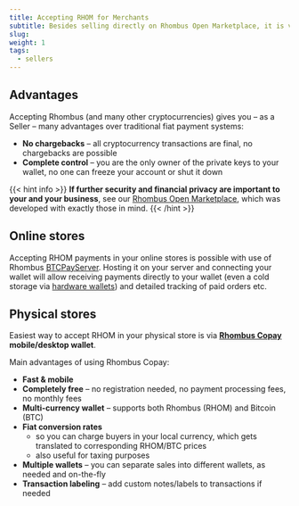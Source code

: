 ```yaml
---
title: Accepting RHOM for Merchants
subtitle: Besides selling directly on Rhombus Open Marketplace, it is very easy to accept RHOM payments in your current shop as well
slug:
weight: 1
tags:
  - sellers
---
```


## Advantages

Accepting Rhombus (and many other cryptocurrencies) gives you – as a Seller – many advantages over traditional fiat payment systems:

- **No chargebacks** – all cryptocurrency transactions are final, no chargebacks are possible
- **Complete control** – you are the only owner of the private keys to your wallet, no one can freeze your account or shut it down

{{< hint info >}}
**If further security and financial privacy are important to your and your business**, see our [Rhombus Open Marketplace](learn:market:), which was developed with exactly those in mind.
{{< /hint >}}


## Online stores

Accepting RHOM payments in your online stores is possible with use of Rhombus [BTCPayServer](/tutorial/merchants/part-payment-processor/). Hosting it on your server and connecting your wallet will allow receiving payments directly to your wallet (even a cold storage via [hardware wallets](/learn/wallets/hardware)) and detailed tracking of paid orders etc.


## Physical stores

Easiest way to accept RHOM in your physical store is via **[Rhombus Copay](/tutorial/wallets/rhombus-copay/) mobile/desktop wallet**.

Main advantages of using Rhombus Copay:

- **Fast & mobile**
- **Completely free** – no registration needed, no payment processing fees, no monthly fees
- **Multi-currency wallet** – supports both Rhombus (RHOM) and Bitcoin (BTC)
- **Fiat conversion rates**
  - so you can charge buyers in your local currency, which gets translated to corresponding RHOM/BTC prices
  - also useful for taxing purposes
- **Multiple wallets** – you can separate sales into different wallets, as needed and on-the-fly
- **Transaction labeling** – add custom notes/labels to transactions if needed
